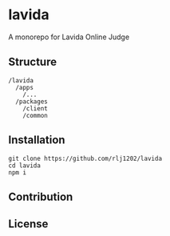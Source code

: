 # lavida

A monorepo for Lavida Online Judge

## Structure

```
/lavida
  /apps
    /...
  /packages
    /client
    /common
```

## Installation

```shell
git clone https://github.com/rlj1202/lavida
cd lavida
npm i
```

## Contribution

## License
